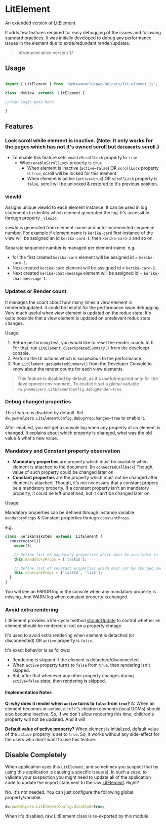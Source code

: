 # LitElement

An extended version of [LitElement](https://lit-element.polymer-project.org).

It adds few features required for easy debugging of the issues and following standard practices.
It was initially developed to debug any performance issues in the element due to extra/redundant render/updates.

> Introduced since version 1.1
  
## Usage
 

```javascript

import { LitElement } from  "@dreamworld/pwa-helpers/lit-element.js";

class  MyView  extends  LitElement {

//View logic goes here

}
```

## Features

### Lock scroll while element is inactive. (Note: It only works for the pages which has not it's owned scroll but `document`s scroll.)

- To enable this feature sets `enableScrollLock` property to `true`
  - When `enableScrollLock` property is `true` 
    - When element is inactive (`active=false`) OR `scrollLock` property is `true`, scroll will be locked for this element.
    - When element is active (`active=true`) OR `scrollLock` property is `false`, scroll will be unlocked & restored to it's previous position.
### viewId
Assigns unique viewId to each element instance. It can be used in log statements to identify which element
generated the log. It's accessible through property `_viewId`.

viewId is generated from element-name and auto-incremented sequence number. For example if element name is `kerika-card`
first instance of the view will be assigned an id `kerika-card-1`, then `kerika-card-2` and so on.

Separate sequence number is managed per element-name. e.g.
- for the first created `kerika-card` element will be assigned id = `kerika-card-1`.
- Next created `kerika-card` element will be assigned id = `kerika-card-2`.
- Next created `kerika-chat-message` element will be assigned id = `kerika-chat-messsage-1`.

### Updates or Render count
It manages the count about how many times a view element is rendered/updated. It could be helpful for the performance issue debugging. 
Very much useful when view element is updated on the redux state. It's quite possible that a view element is updated on unrelevant
redux state changes.

Usage:
1. Before performing test, you would like to reset the render counts to 0. For that, run `LitElement.clearUpdatedSummary()` from the develoepr console.
2. Perform the UI actions which is suspecious to the performance. 
3. Run `LitElement.getUpdatedSummary()` from the Developer Console to know about the render counts for each view elements.


> This feature is disabled by default, as it's useful/required only for the development environment.
> To enable it set a global variable `dw.pwaHelpers.LitElementConfig.debugRender=true`.

### Debug changed properties
This feature is disabled by default. Set `dw.pwaHelpers.LitElementConfig.debugPropChanges=true` to enable it.

After enabled, you will get a console log when any property of an element is changed. 
It explains about which property is changed, what was the old value & what's new value.

### Mandatory and Constant property observation
-  **Mandatory properties** are property which must be available when element is attached to the document. (In `connectedCallback`)
Though, value of such property could be changed later on.
-  **Constant properties** are the property which must not be changed after element is attached. Though, it's not necessary that 
a constant propery be a mandatory property. If a constant property isn't an mandatory property, it could be left undefined, but it
can't be changed later on.

Usage: 

Mandatory properties can be defined through instance variable `mandatoryProps` & Constant properties through `constantProps`.

e.g.

```javascript
class  KerikaTaskItem  extends  LitElement {
  constructor(){
    super();

    // Define list of mandatory properties which must be available in `connectedCallback`.
    this.mandatoryProps = ['taskId'];

    // Define list of constant properties which must not be changed once it is set. Most of the case it must be available in `connectedCallback`.
    this.constantProps = ['taskId', 'list'];
  }
}
```

You will see an ERROR log in the console when any mandatory property is missing. And WARN log when constant property is changed.

### Avoid extra rendering
LitElement provides a life-cycle method [shouldUpdate](https://lit-element.polymer-project.org/guide/lifecycle#shouldupdate) to control whether an element should be rendered or not on a property chnage. 

It's used to avoid extra rendering when element is detached (or disconnected) OR `active` property is `false`.

It's exact behavior is as follows:  
- Rendering is skipped if the element is detached/disconnected.
- When `active` property turns to `false` from `true`, then rendering isn't skipped.
- But, after that whenever any other property changes during `active=false` state, then rendering is skipped.

#### Implementation Notes

**Q: why does it render when `active` turns to `false` from `true`?**
A: When an element becomes in-active, all of it's children elements (local DOMs) should also become inactive. 
So, if we don't allow rendering this time, children's property will not be updated. And it will 

**Default value of active property?**
When element is initialized, default value of the `active` property is set to `true`. So, it works without any side-effect for the
users who don't want to use this feature.


## Disable Completely
When application uses this `LitElement`, and sometimes you suspect that by using this application is causing a specific issue(s).
In such a case, to validate your suspection you might need to update all of the application code to update the import statement
to the raw [LitElement](https://lit-element.polymer-project.org). Right?

No. It's not needed. You can just configure the following global property/variable.

```javascript
dw.pwaHelpers.LitElementConfig.disabled=true;
```

When it's disabled, raw LitElement class is re-exported by this module.
